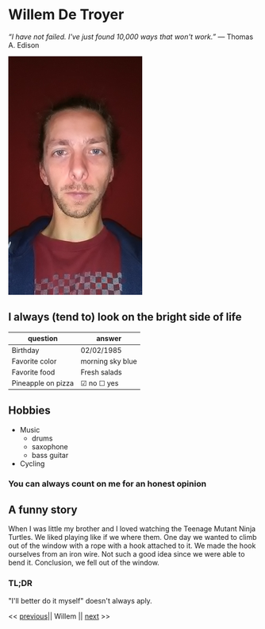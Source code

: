 # Willem De Troyer

*“I have not failed. I've just found 10,000 ways that won't work.”*
― Thomas A. Edison

![my picture](./willem.jpg)

## I always (tend to) look on the bright side of life

 question | answer
  -|-
 Birthday | 02/02/1985 
 Favorite color | morning sky blue 
 Favorite food | Fresh salads 
 Pineapple on pizza | &#9745; no &#9744; yes |

## Hobbies
- Music
  - drums
  - saxophone
  - bass guitar
- Cycling

### You can always count on me for an honest opinion

## A funny story

When I was little my brother and I loved watching the Teenage Mutant Ninja Turtles. We liked 
playing like if we where them. One day we wanted to climb out of the window 
with a rope with a hook attached to it. We made the hook ourselves from an 
iron wire. Not such a good idea since we were able to bend it. Conclusion, we fell out of the window.

### TL;DR

"I'll better do it myself" doesn't always aply.

<< [previous](https://github.com/WendyStoop/markdown-challenge)|| Willem || [next](https://github.com/chevtong/markdown-challenge) >>